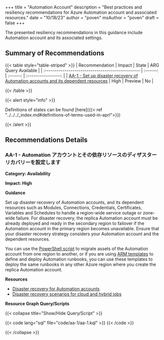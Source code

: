 +++
title = "Automation Account"
description = "Best practices and resiliency recommendations for Azure Automation account and associated resources."
date = "10/18/23"
author = "poven"
msAuthor = "poven"
draft = false
+++

The presented resiliency recommendations in this guidance include Automation account and its associated settings.

## Summary of Recommendations

{{< table style="table-striped" >}}
| Recommendation                                    |  Impact  |  State   | ARG Query Available |
| :------------------------------------------------ | :------: | :------: | :-----------------: |
| [AA-1 - Set up disaster recovery of Automation accounts and its dependent resources](#aa-1---set-up-disaster-recovery-of-automation-accounts-and-its-dependent-resources) | High | Preview  |         No         |

{{< /table >}}

{{< alert style="info" >}}

Definitions of states can be found [here]({{< ref "../../../_index.md#definitions-of-terms-used-in-aprl">}})

{{< /alert >}}

## Recommendations Details

### AA-1 - Automation アカウントとその依存リソースのディザスター リカバリーを設定します

**Category: Availability**

**Impact: High**

**Guidance**

 Set up disaster recovery of Automation accounts, and its dependent resources such as Modules, Connections, Credentials, Certificates, Variables and Schedules to handle a region-wide service outage or zone-wide failure. For disaster recovery, the replica Automation account must be already deployed and ready in the secondary region to failover if the Automation account in the primary region becomes unavailable. Ensure that your disaster recovery strategy considers your Automation account and the dependent resources.

 You can use the [PowerShell script](https://learn.microsoft.com/ja-jp/azure/automation/automation-disaster-recovery?tabs=win-hrw%2Cps-script%2Coption-one#script-to-migrate-automation-account-assets-from-one-region-to-another) to migrate assets of the Automation account from one region to another, or if you are using [ARM templates](https://learn.microsoft.com/ja-jp/azure/azure-resource-manager/management/overview) to define and deploy Automation runbooks, you can use these templates to deploy the same runbooks in any other Azure region where you create the replica Automation account.

**Resources**

- [Disaster recovery for Automation accounts](https://learn.microsoft.com/ja-jp/azure/automation/automation-disaster-recovery?tabs=win-hrw%2Cps-script%2Coption-one)
- [Disaster recovery scenarios for cloud and hybrid jobs](https://learn.microsoft.com/ja-jp/azure/automation/automation-disaster-recovery?tabs=win-hrw%2Cps-script%2Coption-one#scenarios-for-cloud-and-hybrid-jobs)

**Resource Graph Query/Scripts**

{{< collapse title="Show/Hide Query/Script" >}}

{{< code lang="sql" file="code/aa-1/aa-1.kql" >}} {{< /code >}}

{{< /collapse >}}

<br><br>

